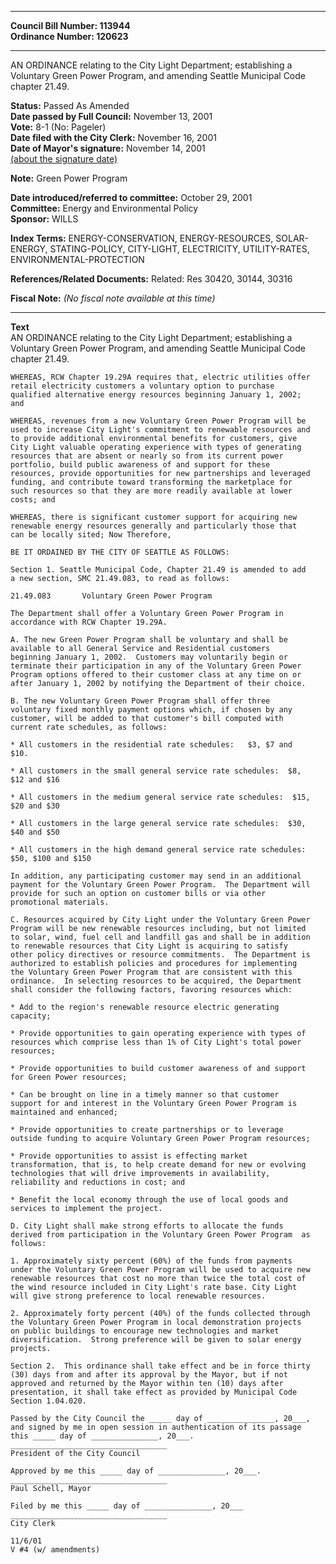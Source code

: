 * * * * *  
  
**Council Bill Number: [](#h0)[](#h2)113944**   
**Ordinance Number: 120623**  
  
* * * * *  
  
AN ORDINANCE relating to the City Light Department; establishing a Voluntary Green Power Program, and amending Seattle Municipal Code chapter 21.49.  
  
**Status:** Passed As Amended   
**Date passed by Full Council:** November 13, 2001   
**Vote:** 8-1 (No: Pageler)   
**Date filed with the City Clerk:** November 16, 2001   
**Date of Mayor's signature:** November 14, 2001   
[(about the signature date)](/~public/approvaldate.htm)   
  
**Note:** Green Power Program  
  
  
**Date introduced/referred to committee:** October 29, 2001   
**Committee:** Energy and Environmental Policy   
**Sponsor:** WILLS   
  
**Index Terms:** ENERGY-CONSERVATION, ENERGY-RESOURCES, SOLAR-ENERGY, STATING-POLICY, CITY-LIGHT, ELECTRICITY, UTILITY-RATES, ENVIRONMENTAL-PROTECTION  
  
**References/Related Documents:** Related: Res 30420, 30144, 30316  
  
**Fiscal Note:** *(No fiscal note available at this time)*  
  
* * * * *  
  
**Text**  
    AN ORDINANCE relating to the City Light Department; establishing a  
    Voluntary Green Power Program, and amending Seattle Municipal Code  
    chapter 21.49.  
  
    WHEREAS, RCW Chapter 19.29A requires that, electric utilities offer  
    retail electricity customers a voluntary option to purchase  
    qualified alternative energy resources beginning January 1, 2002;  
    and  
  
    WHEREAS, revenues from a new Voluntary Green Power Program will be  
    used to increase City Light's commitment to renewable resources and  
    to provide additional environmental benefits for customers, give  
    City Light valuable operating experience with types of generating  
    resources that are absent or nearly so from its current power  
    portfolio, build public awareness of and support for these  
    resources, provide opportunities for new partnerships and leveraged  
    funding, and contribute toward transforming the marketplace for  
    such resources so that they are more readily available at lower  
    costs; and  
  
    WHEREAS, there is significant customer support for acquiring new  
    renewable energy resources generally and particularly those that  
    can be locally sited; Now Therefore,  
  
    BE IT ORDAINED BY THE CITY OF SEATTLE AS FOLLOWS:  
  
    Section 1. Seattle Municipal Code, Chapter 21.49 is amended to add  
    a new section, SMC 21.49.083, to read as follows:  
  
    21.49.083       Voluntary Green Power Program  
  
    The Department shall offer a Voluntary Green Power Program in  
    accordance with RCW Chapter 19.29A.  
  
    A. The new Green Power Program shall be voluntary and shall be  
    available to all General Service and Residential customers  
    beginning January 1, 2002.  Customers may voluntarily begin or  
    terminate their participation in any of the Voluntary Green Power  
    Program options offered to their customer class at any time on or  
    after January 1, 2002 by notifying the Department of their choice.  
  
    B. The new Voluntary Green Power Program shall offer three  
    voluntary fixed monthly payment options which, if chosen by any  
    customer, will be added to that customer's bill computed with  
    current rate schedules, as follows:  
  
    * All customers in the residential rate schedules:   $3, $7 and  
    $10.  
  
    * All customers in the small general service rate schedules:  $8,  
    $12 and $16  
  
    * All customers in the medium general service rate schedules:  $15,  
    $20 and $30  
  
    * All customers in the large general service rate schedules:  $30,  
    $40 and $50  
  
    * All customers in the high demand general service rate schedules:  
    $50, $100 and $150  
  
    In addition, any participating customer may send in an additional  
    payment for the Voluntary Green Power Program.  The Department will  
    provide for such an option on customer bills or via other  
    promotional materials.  
  
    C. Resources acquired by City Light under the Voluntary Green Power  
    Program will be new renewable resources including, but not limited  
    to solar, wind, fuel cell and landfill gas and shall be in addition  
    to renewable resources that City Light is acquiring to satisfy  
    other policy directives or resource commitments.  The Department is  
    authorized to establish policies and procedures for implementing  
    the Voluntary Green Power Program that are consistent with this  
    ordinance.  In selecting resources to be acquired, the Department  
    shall consider the following factors, favoring resources which:  
  
    * Add to the region's renewable resource electric generating  
    capacity;  
  
    * Provide opportunities to gain operating experience with types of  
    resources which comprise less than 1% of City Light's total power  
    resources;  
  
    * Provide opportunities to build customer awareness of and support  
    for Green Power resources;  
  
    * Can be brought on line in a timely manner so that customer  
    support for and interest in the Voluntary Green Power Program is  
    maintained and enhanced;  
  
    * Provide opportunities to create partnerships or to leverage  
    outside funding to acquire Voluntary Green Power Program resources;  
  
    * Provide opportunities to assist is effecting market  
    transformation, that is, to help create demand for new or evolving  
    technologies that will drive improvements in availability,  
    reliability and reductions in cost; and  
  
    * Benefit the local economy through the use of local goods and  
    services to implement the project.  
  
    D. City Light shall make strong efforts to allocate the funds  
    derived from participation in the Voluntary Green Power Program  as  
    follows:  
  
    1. Approximately sixty percent (60%) of the funds from payments  
    under the Voluntary Green Power Program will be used to acquire new  
    renewable resources that cost no more than twice the total cost of  
    the wind resource included in City Light's rate base. City Light  
    will give strong preference to local renewable resources.  
  
    2. Approximately forty percent (40%) of the funds collected through  
    the Voluntary Green Power Program in local demonstration projects  
    on public buildings to encourage new technologies and market  
    diversification.  Strong preference will be given to solar energy  
    projects.  
  
    Section 2.  This ordinance shall take effect and be in force thirty  
    (30) days from and after its approval by the Mayor, but if not  
    approved and returned by the Mayor within ten (10) days after  
    presentation, it shall take effect as provided by Municipal Code  
    Section 1.04.020.  
  
    Passed by the City Council the _____ day of _______________, 20___,  
    and signed by me in open session in authentication of its passage  
    this _____ day of _______________, 20___.  
    ___________________________________  
    President of the City Council  
  
    Approved by me this _____ day of _______________, 20___.  
    ___________________________________  
    Paul Schell, Mayor  
  
    Filed by me this _____ day of _______________, 20___  
    ___________________________________  
    City Clerk  
  
    11/6/01  
    V #4 (w/ amendments)  
